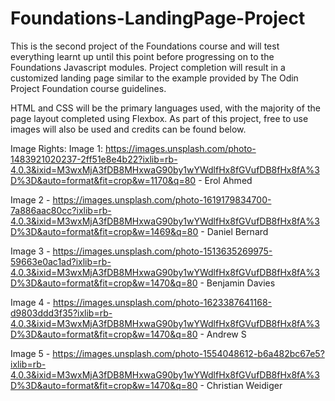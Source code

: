 # Foundations-LandingPage-Project

This is the second project of the Foundations course and will test everything learnt up until this point before progressing on to the Foundations Javascript modules. Project completion will result in a customized landing page similar to the example provided by The Odin Project Foundation course guidelines. 

HTML and CSS will be the primary languages used, with the majority of the page layout completed using Flexbox. As part of this project, free to use images will also be used and credits can be found below. 

Image Rights:
Image 1: https://images.unsplash.com/photo-1483921020237-2ff51e8e4b22?ixlib=rb-4.0.3&ixid=M3wxMjA3fDB8MHxwaG90by1wYWdlfHx8fGVufDB8fHx8fA%3D%3D&auto=format&fit=crop&w=1170&q=80 - Erol Ahmed

Image 2 - https://images.unsplash.com/photo-1619179834700-7a886aac80cc?ixlib=rb-4.0.3&ixid=M3wxMjA3fDB8MHxwaG90by1wYWdlfHx8fGVufDB8fHx8fA%3D%3D&auto=format&fit=crop&w=1469&q=80 - Daniel Bernard 

Image 3 - https://images.unsplash.com/photo-1513635269975-59663e0ac1ad?ixlib=rb-4.0.3&ixid=M3wxMjA3fDB8MHxwaG90by1wYWdlfHx8fGVufDB8fHx8fA%3D%3D&auto=format&fit=crop&w=1470&q=80 - Benjamin Davies

Image 4 - https://images.unsplash.com/photo-1623387641168-d9803ddd3f35?ixlib=rb-4.0.3&ixid=M3wxMjA3fDB8MHxwaG90by1wYWdlfHx8fGVufDB8fHx8fA%3D%3D&auto=format&fit=crop&w=1470&q=80 - Andrew S

Image 5 - https://images.unsplash.com/photo-1554048612-b6a482bc67e5?ixlib=rb-4.0.3&ixid=M3wxMjA3fDB8MHxwaG90by1wYWdlfHx8fGVufDB8fHx8fA%3D%3D&auto=format&fit=crop&w=1470&q=80 - Christian Weidiger